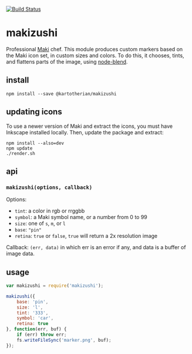 [![Build Status](https://travis-ci.org/mapbox/makizushi.svg)](https://travis-ci.org/mapbox/makizushi)

# makizushi

Professional [Maki](https://www.mapbox.com/maki/) chef. This module produces custom markers based
on the Maki icon set, in custom sizes and colors. To do this, it chooses, tints, and flattens parts
of the image, using [node-blend](https://github.com/mapbox/node-blend).

## install

    npm install --save @kartotherian/makizushi

## updating icons

To use a newer version of Maki and extract the icons, you must have Inkscape installed locally.  Then, update the package and extract:

    npm install --also=dev
    npm update
    ./render.sh

## api

### `makizushi(options, callback)`

Options:

* `tint`: a color in rgb or rrggbb
* `symbol`: a Maki symbol name, or a number from 0 to 99
* `size`: one of `s`, `m`, or `l`
* `base`: `"pin"`
* `retina`: `true` or `false`, `true` will return a 2x resolution image

Callback: `(err, data)` in which err is an error if any, and data is a
buffer of image data.

## usage

```js
var makizushi = require('makizushi');

makizushi({
    base: 'pin',
    size: 'l',
    tint: '333',
    symbol: 'car',
    retina: true
}, function(err, buf) {
    if (err) throw err;
    fs.writeFileSync('marker.png', buf);
});
```
